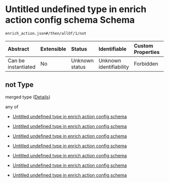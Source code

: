 # Untitled undefined type in enrich action config schema Schema

```txt
enrich_action.json#/then/allOf/1/not
```



| Abstract            | Extensible | Status         | Identifiable            | Custom Properties | Additional Properties | Access Restrictions | Defined In                                                                |
| :------------------ | :--------- | :------------- | :---------------------- | :---------------- | :-------------------- | :------------------ | :------------------------------------------------------------------------ |
| Can be instantiated | No         | Unknown status | Unknown identifiability | Forbidden         | Allowed               | none                | [enrich\_action.json\*](../out/enrich_action.json "open original schema") |

## not Type

merged type ([Details](enrich_action-then-allof-1-not.md))

any of

* [Untitled undefined type in enrich action config schema](enrich_action-then-allof-1-not-anyof-0.md "check type definition")

* [Untitled undefined type in enrich action config schema](enrich_action-then-allof-1-not-anyof-1.md "check type definition")

* [Untitled undefined type in enrich action config schema](enrich_action-then-allof-1-not-anyof-2.md "check type definition")

* [Untitled undefined type in enrich action config schema](enrich_action-then-allof-1-not-anyof-3.md "check type definition")

* [Untitled undefined type in enrich action config schema](enrich_action-then-allof-1-not-anyof-4.md "check type definition")

* [Untitled undefined type in enrich action config schema](enrich_action-then-allof-1-not-anyof-5.md "check type definition")

* [Untitled undefined type in enrich action config schema](enrich_action-then-allof-1-not-anyof-6.md "check type definition")
